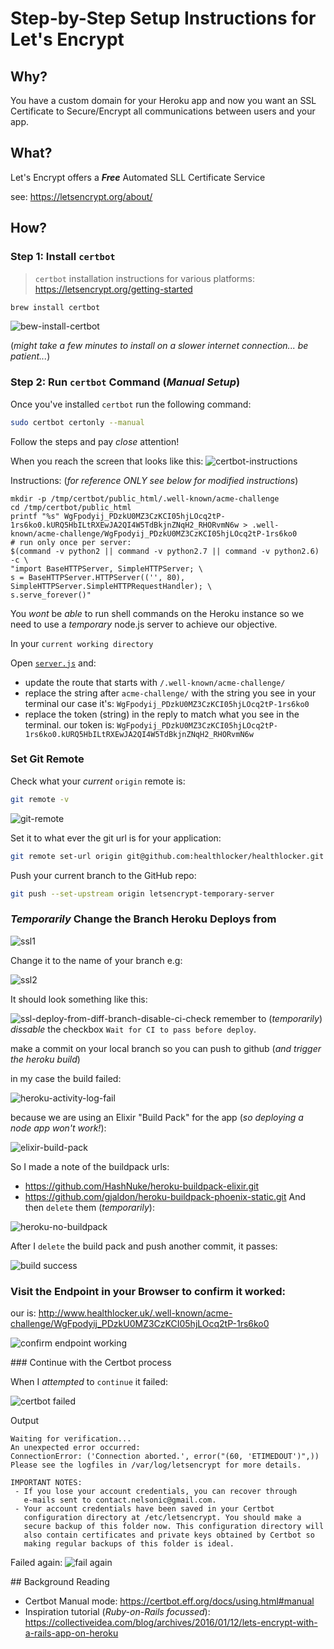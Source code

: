# Step-by-Step Setup Instructions for Let's Encrypt

## Why?

You have a custom domain for your Heroku app
and now you want an SSL Certificate
to Secure/Encrypt all communications between users and your app.

## What?

Let's Encrypt offers a ***Free*** Automated SLL Certificate Service

see: https://letsencrypt.org/about/

## How?

### Step 1: Install `certbot`

> `certbot` installation instructions for various platforms:
https://letsencrypt.org/getting-started

```sh
brew install certbot
```
![bew-install-certbot](https://cloud.githubusercontent.com/assets/194400/23254553/59f014a0-f9b0-11e6-9667-4e5e9b8014bc.png)

(_might take a few minutes to install on a slower internet connection...
  be patient..._)

### Step 2: Run `certbot` Command (_Manual Setup_)

Once you've installed `certbot` run the following command:
```sh
sudo certbot certonly --manual
```



Follow the steps and pay _close_ attention!

When you reach the screen that looks like this:
![certbot-instructions](https://cloud.githubusercontent.com/assets/194400/23255249/c7d2b250-f9b2-11e6-9d45-d2cdb965defa.png)

Instructions: (_for reference ONLY see below for modified instructions_)
```
mkdir -p /tmp/certbot/public_html/.well-known/acme-challenge
cd /tmp/certbot/public_html
printf "%s" WgFpodyij_PDzkU0MZ3CzKCI05hjLOcq2tP-1rs6ko0.kURQ5HbILtRXEwJA2QI4W5TdBkjnZNqH2_RHORvmN6w > .well-known/acme-challenge/WgFpodyij_PDzkU0MZ3CzKCI05hjLOcq2tP-1rs6ko0
# run only once per server:
$(command -v python2 || command -v python2.7 || command -v python2.6) -c \
"import BaseHTTPServer, SimpleHTTPServer; \
s = BaseHTTPServer.HTTPServer(('', 80), SimpleHTTPServer.SimpleHTTPRequestHandler); \
s.serve_forever()"
```

You _wont_ be _able_ to run shell commands on the Heroku instance
so we need to use a _temporary_ node.js server to achieve our objective.

In your `current working directory`


Open [`server.js`](https://github.com/dwyl/learn-heroku/blob/master/server.js)
and:
+ update the route that starts with `/.well-known/acme-challenge/`
+ replace the string after `acme-challenge/` with the string you see
in your terminal our case it's: `WgFpodyij_PDzkU0MZ3CzKCI05hjLOcq2tP-1rs6ko0`
+ replace the token (string) in the reply to match what you see in the terminal.
our token is: `WgFpodyij_PDzkU0MZ3CzKCI05hjLOcq2tP-1rs6ko0.kURQ5HbILtRXEwJA2QI4W5TdBkjnZNqH2_RHORvmN6w`

### Set Git Remote

Check what your _current_ `origin` remote is:
```sh
git remote -v
```
![git-remote](https://cloud.githubusercontent.com/assets/194400/23256452/7318d01e-f9b7-11e6-94cb-d5450d1addea.png)

Set it to what ever the git url is for your application:
```sh
git remote set-url origin git@github.com:healthlocker/healthlocker.git
```

Push your current branch to the GitHub repo:
```sh
git push --set-upstream origin letsencrypt-temporary-server
```

### _Temporarily_ Change the Branch Heroku Deploys from

![ssl1](https://cloud.githubusercontent.com/assets/194400/23256626/22f87da4-f9b8-11e6-96d1-72e50ebeffa4.png)

Change it to the name of your branch e.g:

![ssl2](https://cloud.githubusercontent.com/assets/194400/23256625/22f75cee-f9b8-11e6-896f-296e353429be.png)

It should look something like this:

![ssl-deploy-from-diff-branch-disable-ci-check](https://cloud.githubusercontent.com/assets/194400/23256955/7e62225c-f9b9-11e6-9ba0-74e5d2644f8a.png)
remember to (_temporarily_) _dissable_ the checkbox `Wait for CI to pass before deploy`.

make a commit on your local branch so you can push to github (_and trigger the heroku build_)

in my case the build failed:

![heroku-activity-log-fail](https://cloud.githubusercontent.com/assets/194400/23256822/026ec3a8-f9b9-11e6-9c4b-c26af4276426.png)


because we are using an Elixir "Build Pack" for the app (_so deploying a node app won't work!_):

![elixir-build-pack](https://cloud.githubusercontent.com/assets/194400/23256717/a1e89c98-f9b8-11e6-8cf4-a85c704a73dd.png)

So I made a note of the buildpack urls:
+ https://github.com/HashNuke/heroku-buildpack-elixir.git
+ https://github.com/gjaldon/heroku-buildpack-phoenix-static.git
And then `delete` them (_temporarily_):

![heroku-no-buildpack](https://cloud.githubusercontent.com/assets/194400/23256791/e5e9700c-f9b8-11e6-9b65-71e8e34a3f00.png)

After I `delete` the build pack and push another commit, it passes:

![build success](https://cloud.githubusercontent.com/assets/194400/23257017/bed113de-f9b9-11e6-87de-85572bff35ef.png)

### Visit the Endpoint in your Browser to confirm it worked:

our is: http://www.healthlocker.uk/.well-known/acme-challenge/WgFpodyij_PDzkU0MZ3CzKCI05hjLOcq2tP-1rs6ko0

![confirm endpoint working](https://cloud.githubusercontent.com/assets/194400/23257100/36807910-f9ba-11e6-942d-d548d2b99ed9.png)

### Continue with the Certbot process

When I _attempted_ to `continue` it failed:

![certbot failed](https://cloud.githubusercontent.com/assets/194400/23257173/92a8eb78-f9ba-11e6-9a5e-53ad99a584f3.png)

Output
```
Waiting for verification...
An unexpected error occurred:
ConnectionError: ('Connection aborted.', error("(60, 'ETIMEDOUT')",))
Please see the logfiles in /var/log/letsencrypt for more details.

IMPORTANT NOTES:
 - If you lose your account credentials, you can recover through
   e-mails sent to contact.nelsonic@gmail.com.
 - Your account credentials have been saved in your Certbot
   configuration directory at /etc/letsencrypt. You should make a
   secure backup of this folder now. This configuration directory will
   also contain certificates and private keys obtained by Certbot so
   making regular backups of this folder is ideal.
```

Failed again:
![fail again](https://cloud.githubusercontent.com/assets/194400/23263831/4c5070d4-f9d7-11e6-8559-57b2aa714b26.png)



## Background Reading

+ Certbot Manual mode: https://certbot.eff.org/docs/using.html#manual
+ Inspiration tutorial (_Ruby-on-Rails focussed_):
https://collectiveidea.com/blog/archives/2016/01/12/lets-encrypt-with-a-rails-app-on-heroku
